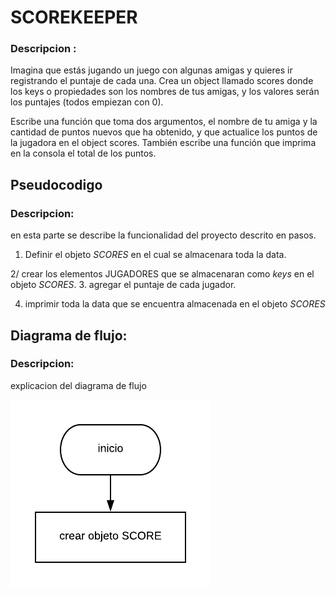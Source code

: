 # SCOREKEEPER

### Descripcion :

Imagina que estás jugando un juego con algunas amigas y quieres ir registrando el puntaje de cada una. Crea un object llamado scores donde los keys o propiedades son los nombres de tus amigas, y los valores serán los puntajes (todos empiezan con 0).

Escribe una función que toma dos argumentos, el nombre de tu amiga y la cantidad de puntos nuevos que ha obtenido, y que actualice los puntos de la jugadora en el object scores. También escribe una función que imprima en la consola el total de los puntos.

## Pseudocodigo

### Descripcion:
 en esta parte se describe la funcionalidad del proyecto descrito en pasos.

1. Definir el objeto *SCORES* en el cual se almacenara toda la data.

2/ crear los elementos JUGADORES que se almacenaran como *keys* en el objeto *SCORES*.
3. agregar el puntaje de cada jugador.

4. imprimir toda la data que se encuentra almacenada en el objeto *SCORES*

## Diagrama de flujo:

### Descripcion:
explicacion del diagrama de flujo

![diagrama de flujo problema SCOREKEEPER](assets/img/diagramadeflujo.png)
